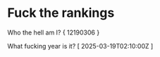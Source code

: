 # Fuck the rankings

Who the hell am I?
{ 12190306 }

What fucking year is it?
[ 2025-03-19T02:10:00Z ]
